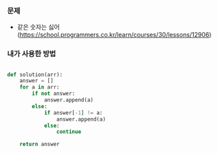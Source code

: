 ### 문제
- 같은 숫자는 싫어(https://school.programmers.co.kr/learn/courses/30/lessons/12906)


### 내가 사용한 방법

```python

def solution(arr):
    answer = []
    for a in arr:
        if not answer:
            answer.append(a)
        else:
            if answer[-1] != a:
                answer.append(a)
            else:
                continue

    return answer
```


